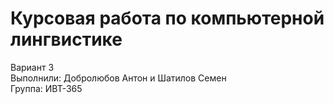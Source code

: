 # Курсовая работа по компьютерной лингвистике
Вариант 3  
Выполнили: Добролюбов Антон и Шатилов Семен  
Группа: ИВТ-365
